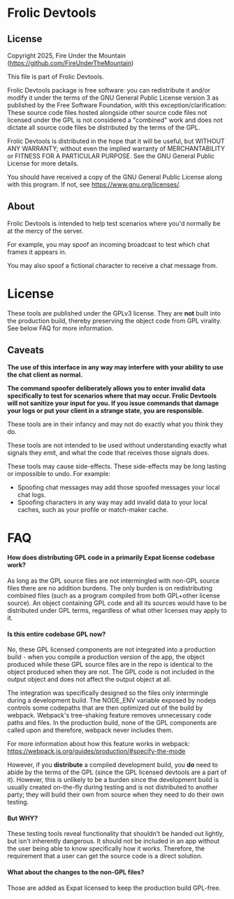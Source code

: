 # Frolic Devtools

## License
Copyright 2025, Fire Under the Mountain (https://github.com/FireUnderTheMountain)

This file is part of Frolic Devtools.

Frolic Devtools package is free software: you can redistribute it and/or modify it under the terms of the GNU General Public License version 3 as published by the Free Software Foundation, with this exception/clarification: These source code files hosted alongside other source code files not licensed under the GPL is not considered a "combined" work and does not dictate all source code files be distributed by the terms of the GPL.

Frolic Devtools is distributed in the hope that it will be useful, but WITHOUT ANY WARRANTY; without even the implied warranty of MERCHANTABILITY or FITNESS FOR A PARTICULAR PURPOSE. See the GNU General Public License for more details.

You should have received a copy of the GNU General Public License along with this program. If not, see <https://www.gnu.org/licenses/>.


## About
Frolic Devtools is intended to help test scenarios where you'd normally be at the mercy of the server.

For example, you may spoof an incoming broadcast to test which chat frames it appears in.

You may also spoof a fictional character to receive a chat message from.


# License
These tools are published under the GPLv3 license. They are **not** built into the production build, thereby preserving the object code from GPL virality. See below FAQ for more information.


## Caveats
**The use of this interface in any way may interfere with your ability to use the chat client as normal.**

**The command spoofer deliberately allows you to enter invalid data specifically to test for scenarios where that may occur. Frolic Devtools will not sanitize your input for you. If you issue commands that damage your logs or put your client in a strange state, you are responsible.**

These tools are in their infancy and may not do exactly what you think they do.

These tools are not intended to be used without understanding exactly what signals they emit, and what the code that receives those signals does.

These tools may cause side-effects. These side-effects may be long lasting or impossible to undo. For example:
* Spoofing chat messages may add those spoofed messages your local chat logs.
* Spoofing characters in any way may add invalid data to your local caches, such as your profile or match-maker cache.


# FAQ
#### How does distributing GPL code in a primarily Expat license codebase work?
As long as the GPL source files are not intermingled with non-GPL source files there are no addition burdens. The only burden is on redistributing combined files (such as a program compiled from both GPL+other license source). An object containing GPL code and all its sources would have to be distributed under GPL terms, regardless of what other licenses may apply to it.

#### Is this entire codebase GPL now?
No, these GPL licensed components are not integrated into a production build - when you compile a production version of the app, the object produced while these GPL source files are in the repo is identical to the object produced when they are not. The GPL code is not included in the output object and does not affect the output object at all.

The integration was specifically designed so the files only intermingle during a development build. The NODE_ENV variable exposed by nodejs controls some codepaths that are then optimized out of the build by webpack. Webpack's tree-shaking feature removes unnecessary code paths and files. In the production build, none of the GPL components are called upon and therefore, webpack never includes them.

For more information about how this feature works in webpack: https://webpack.js.org/guides/production/#specify-the-mode

However, if you **distribute** a compiled development build, you **do** need to abide by the terms of the GPL (since the GPL licensed devtools are a part of it). However, this is unlikely to be a burden since the development build is usually created on-the-fly during testing and is not distributed to another party; they will build their own from source when they need to do their own testing.

#### But WHY?
These testing tools reveal functionality that shouldn't be handed out lightly, but isn't inherently dangerous. It should not be included in an app without the user being able to know specifically how it works. Therefore, the requirement that a user can get the source code is a direct solution.

#### What about the changes to the non-GPL files?
Those are added as Expat licensed to keep the production build GPL-free.
